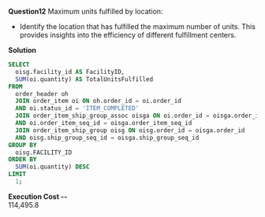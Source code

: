**Question12**
Maximum units fulfilled by location:
- Identify the location that has fulfilled the maximum number of units. This provides insights into the efficiency of different fulfillment centers.


**Solution**
```sql
SELECT 
  oisg.facility_id AS FacilityID, 
  SUM(oi.quantity) AS TotalUnitsFulfilled 
FROM 
  order_header oh 
  JOIN order_item oi ON oh.order_id = oi.order_id 
  AND oi.status_id = 'ITEM_COMPLETED' 
  JOIN order_item_ship_group_assoc oisga ON oi.order_id = oisga.order_id 
  AND oi.order_item_seq_id = oisga.order_item_seq_id 
  JOIN order_item_ship_group oisg ON oisg.order_id = oisga.order_id 
  AND oisg.ship_group_seq_id = oisga.ship_group_seq_id 
GROUP BY 
  oisg.FACILITY_ID  
ORDER BY 
  SUM(oi.quantity) DESC 
LIMIT 
  1;
```
**Execution Cost --**   
114,495.8
